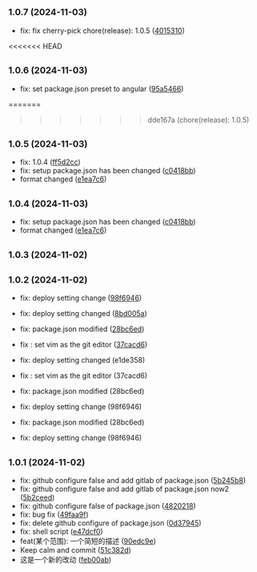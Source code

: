 

## <small>1.0.7 (2024-11-03)</small>

* fix: fix cherry-pick chore(release): 1.0.5 ([4015310](https://github.com/Hubery-Lee/changelog/commit/4015310))

<<<<<<< HEAD
## <small>1.0.6 (2024-11-03)</small>

* fix: set package.json preset to angular ([95a5466](https://github.com/Hubery-Lee/changelog/commit/95a5466))

=======
>>>>>>> dde167a (chore(release): 1.0.5)
## <small>1.0.5 (2024-11-03)</small>

* fix: 1.0.4 ([ff5d2cc](https://github.com/Hubery-Lee/changelog/commit/ff5d2cc))
* fix: setup package.json has been changed ([c0418bb](https://github.com/Hubery-Lee/changelog/commit/c0418bb))
* format changed ([e1ea7c6](https://github.com/Hubery-Lee/changelog/commit/e1ea7c6))

## <small>1.0.4 (2024-11-03)</small>

* fix: setup package.json has been changed ([c0418bb](https://github.com/Hubery-Lee/changelog/commit/c0418bb))
* format changed ([e1ea7c6](https://github.com/Hubery-Lee/changelog/commit/e1ea7c6))

## <small>1.0.3 (2024-11-02)</small>

## <small>1.0.2 (2024-11-02)</small>

* fix: deploy setting change ([98f6946](https://github.com/Hubery-Lee/changelog/commit/98f6946))
* fix: deploy setting changed ([8bd005a](https://github.com/Hubery-Lee/changelog/commit/8bd005a))
* fix: package.json modified ([28bc6ed](https://github.com/Hubery-Lee/changelog/commit/28bc6ed))
* fix : set vim as the git editor ([37cacd6](https://github.com/Hubery-Lee/changelog/commit/37cacd6))

* fix: deploy setting changed (e1de358)
* fix : set vim as the git editor (37cacd6)
* fix: package.json modified (28bc6ed)
* fix: deploy setting change (98f6946)

* fix: package.json modified (28bc6ed)
* fix: deploy setting change (98f6946)

## <small>1.0.1 (2024-11-02)</small>

* fix:  github configure false and add gitlab of package.json ([5b245b8](https://github.com/Hubery-Lee/changelog/commit/5b245b8))
* fix:  github configure false and add gitlab of package.json  now2 ([5b2ceed](https://github.com/Hubery-Lee/changelog/commit/5b2ceed))
* fix:  github configure false of package.json ([4820218](https://github.com/Hubery-Lee/changelog/commit/4820218))
* fix: bug fix ([49faa9f](https://github.com/Hubery-Lee/changelog/commit/49faa9f))
* fix: delete github configure of package.json ([0d37945](https://github.com/Hubery-Lee/changelog/commit/0d37945))
* fix: shell script ([e47dcf0](https://github.com/Hubery-Lee/changelog/commit/e47dcf0))
* feat(某个范围): 一个简短的描述 ([90edc9e](https://github.com/Hubery-Lee/changelog/commit/90edc9e))
* Keep calm and commit ([51c382d](https://github.com/Hubery-Lee/changelog/commit/51c382d))
* 这是一个新的改动 ([feb00ab](https://github.com/Hubery-Lee/changelog/commit/feb00ab))
